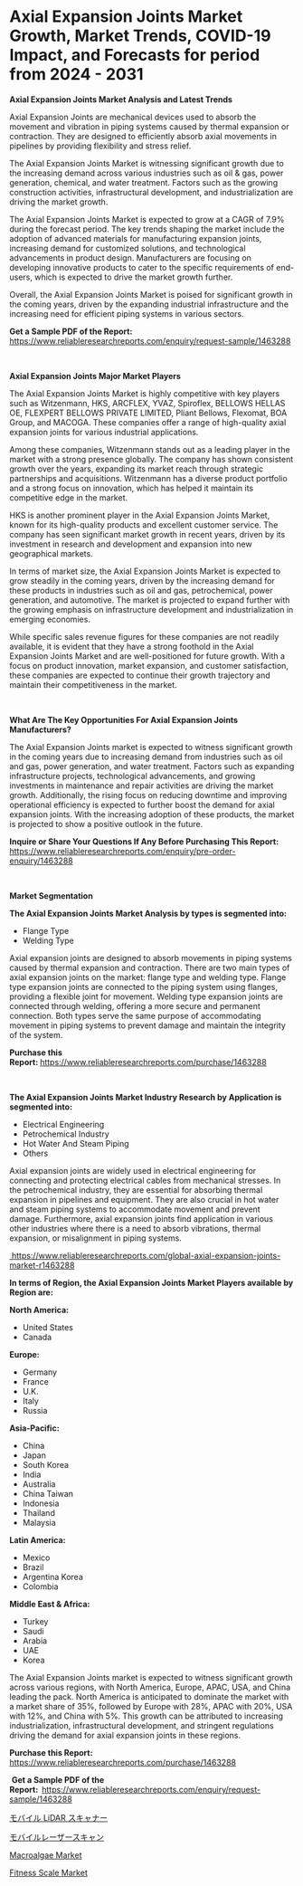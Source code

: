 <p><h1>Axial Expansion Joints Market Growth, Market Trends, COVID-19 Impact, and Forecasts for period from 2024 - 2031</h1></p><p><strong>Axial Expansion Joints Market Analysis and Latest Trends</strong></p>
<p><p>Axial Expansion Joints are mechanical devices used to absorb the movement and vibration in piping systems caused by thermal expansion or contraction. They are designed to efficiently absorb axial movements in pipelines by providing flexibility and stress relief.</p><p>The Axial Expansion Joints Market is witnessing significant growth due to the increasing demand across various industries such as oil & gas, power generation, chemical, and water treatment. Factors such as the growing construction activities, infrastructural development, and industrialization are driving the market growth.</p><p>The Axial Expansion Joints Market is expected to grow at a CAGR of 7.9% during the forecast period. The key trends shaping the market include the adoption of advanced materials for manufacturing expansion joints, increasing demand for customized solutions, and technological advancements in product design. Manufacturers are focusing on developing innovative products to cater to the specific requirements of end-users, which is expected to drive the market growth further.</p><p>Overall, the Axial Expansion Joints Market is poised for significant growth in the coming years, driven by the expanding industrial infrastructure and the increasing need for efficient piping systems in various sectors.</p></p>
<p><strong>Get a Sample PDF of the Report:&nbsp;</strong> <a href="https://www.reliableresearchreports.com/enquiry/request-sample/1463288">https://www.reliableresearchreports.com/enquiry/request-sample/1463288</a></p>
<p>&nbsp;</p>
<p><strong>Axial Expansion Joints Major Market Players</strong></p>
<p><p>The Axial Expansion Joints Market is highly competitive with key players such as Witzenmann, HKS, ARCFLEX, YVAZ, Spiroflex, BELLOWS HELLAS OE, FLEXPERT BELLOWS PRIVATE LIMITED, Pliant Bellows, Flexomat, BOA Group, and MACOGA. These companies offer a range of high-quality axial expansion joints for various industrial applications.</p><p>Among these companies, Witzenmann stands out as a leading player in the market with a strong presence globally. The company has shown consistent growth over the years, expanding its market reach through strategic partnerships and acquisitions. Witzenmann has a diverse product portfolio and a strong focus on innovation, which has helped it maintain its competitive edge in the market.</p><p>HKS is another prominent player in the Axial Expansion Joints Market, known for its high-quality products and excellent customer service. The company has seen significant market growth in recent years, driven by its investment in research and development and expansion into new geographical markets.</p><p>In terms of market size, the Axial Expansion Joints Market is expected to grow steadily in the coming years, driven by the increasing demand for these products in industries such as oil and gas, petrochemical, power generation, and automotive. The market is projected to expand further with the growing emphasis on infrastructure development and industrialization in emerging economies.</p><p>While specific sales revenue figures for these companies are not readily available, it is evident that they have a strong foothold in the Axial Expansion Joints Market and are well-positioned for future growth. With a focus on product innovation, market expansion, and customer satisfaction, these companies are expected to continue their growth trajectory and maintain their competitiveness in the market.</p></p>
<p>&nbsp;</p>
<p><strong>What Are The Key Opportunities For Axial Expansion Joints Manufacturers?</strong></p>
<p><p>The Axial Expansion Joints market is expected to witness significant growth in the coming years due to increasing demand from industries such as oil and gas, power generation, and water treatment. Factors such as expanding infrastructure projects, technological advancements, and growing investments in maintenance and repair activities are driving the market growth. Additionally, the rising focus on reducing downtime and improving operational efficiency is expected to further boost the demand for axial expansion joints. With the increasing adoption of these products, the market is projected to show a positive outlook in the future.</p></p>
<p><strong>Inquire or Share Your Questions If Any Before Purchasing This Report:</strong> <a href="https://www.reliableresearchreports.com/enquiry/pre-order-enquiry/1463288">https://www.reliableresearchreports.com/enquiry/pre-order-enquiry/1463288</a></p>
<p>&nbsp;</p>
<p><strong>Market Segmentation</strong></p>
<p><strong>The Axial Expansion Joints Market Analysis by types is segmented into:</strong></p>
<p><ul><li>Flange Type</li><li>Welding Type</li></ul></p>
<p><p>Axial expansion joints are designed to absorb movements in piping systems caused by thermal expansion and contraction. There are two main types of axial expansion joints on the market: flange type and welding type. Flange type expansion joints are connected to the piping system using flanges, providing a flexible joint for movement. Welding type expansion joints are connected through welding, offering a more secure and permanent connection. Both types serve the same purpose of accommodating movement in piping systems to prevent damage and maintain the integrity of the system.</p></p>
<p><strong>Purchase this Report:&nbsp;</strong><a href="https://www.reliableresearchreports.com/purchase/1463288">https://www.reliableresearchreports.com/purchase/1463288</a></p>
<p>&nbsp;</p>
<p><strong>The Axial Expansion Joints Market Industry Research by Application is segmented into:</strong></p>
<p><ul><li>Electrical Engineering</li><li>Petrochemical Industry</li><li>Hot Water And Steam Piping</li><li>Others</li></ul></p>
<p><p>Axial expansion joints are widely used in electrical engineering for connecting and protecting electrical cables from mechanical stresses. In the petrochemical industry, they are essential for absorbing thermal expansion in pipelines and equipment. They are also crucial in hot water and steam piping systems to accommodate movement and prevent damage. Furthermore, axial expansion joints find application in various other industries where there is a need to absorb vibrations, thermal expansion, or misalignment in piping systems.</p></p>
<p><a href="https://www.reliableresearchreports.com/global-axial-expansion-joints-market-r1463288">&nbsp;https://www.reliableresearchreports.com/global-axial-expansion-joints-market-r1463288</a></p>
<p><strong>In terms of Region, the Axial Expansion Joints Market Players available by Region are:</strong></p>
<p>
    <p> <strong> North America: </strong>
        <ul>
            <li>United States</li>
            <li>Canada</li>
        </ul>
        </p> 
    <p> <strong> Europe: </strong>
        <ul>
            <li>Germany</li>
            <li>France</li>
            <li>U.K.</li>
            <li>Italy</li>
            <li>Russia</li>
        </ul>
        </p> 
    <p> <strong> Asia-Pacific: </strong>
        <ul>
            <li>China</li>
            <li>Japan</li>
            <li>South Korea</li>
            <li>India</li>
            <li>Australia</li>
            <li>China Taiwan</li>
            <li>Indonesia</li>
            <li>Thailand</li>
            <li>Malaysia</li>
        </ul>
        </p> 
    <p> <strong> Latin America: </strong>
        <ul>
            <li>Mexico</li>
            <li>Brazil</li>
            <li>Argentina Korea</li>
            <li>Colombia</li>
        </ul>
        </p> 
    <p> <strong> Middle East & Africa: </strong>
        <ul>
            <li>Turkey</li>
            <li>Saudi</li>
            <li>Arabia</li>
            <li>UAE</li>
            <li>Korea</li>
        </ul>
    </p>
    </p>
<p><p>The Axial Expansion Joints market is expected to witness significant growth across various regions, with North America, Europe, APAC, USA, and China leading the pack. North America is anticipated to dominate the market with a market share of 35%, followed by Europe with 28%, APAC with 20%, USA with 12%, and China with 5%. This growth can be attributed to increasing industrialization, infrastructural development, and stringent regulations driving the demand for axial expansion joints in these regions.</p></p>
<p><strong>Purchase this Report: </strong><a href="https://www.reliableresearchreports.com/purchase/1463288">https://www.reliableresearchreports.com/purchase/1463288</a></p>
<p>&nbsp;<strong>Get a Sample PDF of the Report:&nbsp;&nbsp;</strong><a href="https://www.reliableresearchreports.com/enquiry/request-sample/1463288">https://www.reliableresearchreports.com/enquiry/request-sample/1463288</a></p>
<p><strong></strong></p>
<p><p><a href="https://github.com/LeanneBruen2023/Market-Research-Report-List-1/blob/main/298761130814.md">モバイル LiDAR スキャナー</a></p><p><a href="https://github.com/cnnriuez22368/Market-Research-Report-List-1/blob/main/514212830813.md">モバイルレーザースキャン</a></p><p><a href="https://www.linkedin.com/pulse/macroalgae-market-size-outlook-forecast-2024-2031-evo-insights-3xmef?trackingId=FW0KBNP6qBQrUYpGQ8HWGw%3D%3D">Macroalgae Market</a></p><p><a href="https://www.linkedin.com/pulse/fitness-scale-market-insights-cagr-trends-growth-strategies-zakupka-wkx6f?trackingId=bDFnNNWV3CAwF1LPW0kT9Q%3D%3D">Fitness Scale Market</a></p></p>